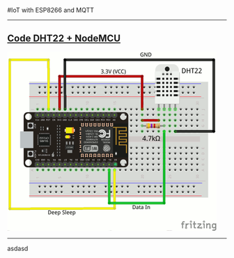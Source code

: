 #IoT with ESP8266 and MQTT

---

## [Code DHT22 + NodeMCU](Arduino/DHT22)

![](Fritzing/Sketch_DHT22.png)

---

asdasd
